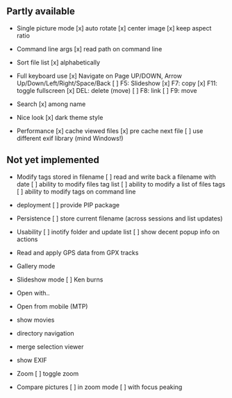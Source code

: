 Partly available
----------------

* Single picture mode
    [x] auto rotate
    [x] center image
    [x] keep aspect ratio

* Command line args
    [x] read path on command line

* Sort file list
    [x] alphabetically

* Full keyboard use
    [x] Navigate on Page UP/DOWN, Arrow Up/Down/Left/Right/Space/Back
    [ ] F5: Slideshow
    [x] F7: copy
    [x] F11: toggle fullscreen
    [x] DEL: delete (move)
    [ ] F8: link
    [ ] F9: move

* Search
    [x] among name

* Nice look
    [x] dark theme style

* Performance
    [x] cache viewed files
    [x] pre cache next file
    [ ] use different exif library (mind Windows!)


Not yet implemented
-------------------

* Modify tags stored in filename
    [ ] read and write back a filename with date
    [ ] ability to modify files tag list
    [ ] ability to modify a list of files tags
    [ ] ability to modify tags on command line

 * deployment
    [ ] provide PIP package

* Persistence
    [ ] store current filename (across sessions and list updates)

* Usability
    [ ] inotify folder and update list
    [ ] show decent popup info on actions

* Read and apply GPS data from GPX tracks

* Gallery mode

* Slideshow mode
    [ ] Ken burns

* Open with..

* Open from mobile (MTP)

* show movies

* directory navigation

* merge selection viewer

* show EXIF

* Zoom
    [ ] toggle zoom

* Compare pictures
    [ ] in zoom mode
    [ ] with focus peaking

